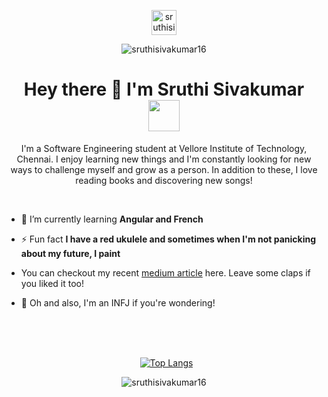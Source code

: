 <p align="center"> 
<a href="https://linkedin.com/in/sruthisivakumar16" target="blank"><img align="center" src="https://www.svgrepo.com/show/299433/linkedin.svg" alt="sruthisivakumar16" height="40" width="40" /></a>
<p align = "center"> <img src="https://komarev.com/ghpvc/?username=sruthisivakumar16&label=Profile%20views&color=0e75b6&style=flat" alt="sruthisivakumar16" /> </p>
<p> <h1  align = "center">Hey there 👋 I'm Sruthi Sivakumar  <img src = "https://thumbs.gfycat.com/FantasticInconsequentialJabiru.webp" height = "50"/></h1></p>
<p align="center">I'm a Software Engineering student at Vellore Institute of Technology, Chennai. I enjoy learning new things and I'm constantly looking for new ways to challenge myself and grow as a person. In addition to these, I love reading books and discovering new songs! </p><br>


- 🌱 I’m currently learning **Angular and French**

- ⚡ Fun fact **I have a red ukulele and sometimes when I'm not panicking about my future, I paint**
- You can checkout my recent <a href="https://sruthi-sivakumar.medium.com/estimating-the-compressive-strength-of-concrete-using-machine-learning-1637c9ca2c73" >medium article</a> here. Leave some claps if you liked it too!

- :unicorn: Oh and also, I'm an INFJ if you're wondering! <br></br>



<br></br><p align = "center">&nbsp; [![Top Langs](https://github-readme-stats.vercel.app/api/top-langs/?username=sruthisivakumar16&layout=compact&theme=dark)](https://github.com/sruthisivakumar16/github-readme-stats)</p>
<p align = "center"><img align="center" src="https://github-readme-stats.vercel.app/api?username=sruthisivakumar16&show_icons=true&theme=dark" alt="sruthisivakumar16" />
</p>

